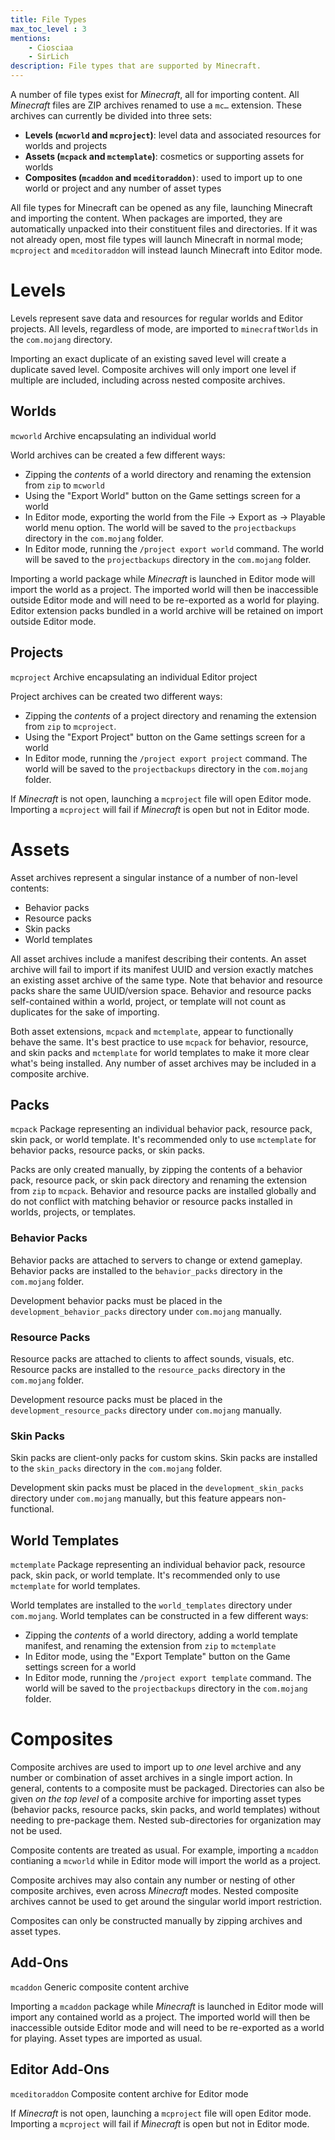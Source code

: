 ```yaml
---
title: File Types
max_toc_level : 3
mentions:
    - Ciosciaa
    - SirLich
description: File types that are supported by Minecraft.
---
```


A number of file types exist for *Minecraft*, all for importing content. All *Minecraft* files are ZIP archives renamed to use a `mc…` extension. These archives can currently be divided into three sets:

- **Levels (`mcworld` and `mcproject`)**: level data and associated resources for worlds and projects
- **Assets (`mcpack` and `mctemplate`)**: cosmetics or supporting assets for worlds
- **Composites (`mcaddon` and `mceditoraddon)`**: used to import up to one world or project and any number of asset types

All file types for Minecraft can be opened as any file, launching Minecraft and importing the content. When packages are imported, they are automatically unpacked into their constituent files and directories. If it was not already open, most file types will launch Minecraft in normal mode; `mcproject` and `mceditoraddon` will instead launch Minecraft into Editor mode.

# Levels

Levels represent save data and resources for regular worlds and Editor projects. All levels, regardless of mode, are imported to `minecraftWorlds` in the `com.mojang` directory.

Importing an exact duplicate of an existing saved level will create a duplicate saved level. Composite archives will only import one level if multiple are included, including across nested composite archives.

## Worlds

`mcworld`
Archive encapsulating an individual world

World archives can be created a few different ways:
- Zipping the *contents* of a world directory and renaming the extension from `zip` to `mcworld`
- Using the "Export World" button on the Game settings screen for a world
- In Editor mode, exporting the world from the File → Export as → Playable world menu option. The world will be saved to the `projectbackups` directory in the `com.mojang` folder.
- In Editor mode, running the `/project export world` command. The world will be saved to the `projectbackups` directory in the `com.mojang` folder.

Importing a world package while *Minecraft* is launched in Editor mode will import the world as a project. The imported world will then be inaccessible outside Editor mode and will need to be re-exported as a world for playing. Editor extension packs bundled in a world archive will be retained on import outside Editor mode.

## Projects

`mcproject`
Archive encapsulating an individual Editor project

Project archives can be created two different ways:
- Zipping the *contents* of a project directory and renaming the extension from `zip` to `mcproject`.
- Using the "Export Project" button on the Game settings screen for a world
- In Editor mode, running the `/project export project` command. The world will be saved to the `projectbackups` directory in the `com.mojang` folder.

If *Minecraft* is not open, launching a `mcproject` file will open Editor mode. Importing a `mcproject` will fail if *Minecraft* is open but not in Editor mode.

# Assets

Asset archives represent a singular instance of a number of non-level contents:

- Behavior packs
- Resource packs
- Skin packs
- World templates

All asset archives include a manifest describing their contents. An asset archive will fail to import if its manifest UUID and version exactly matches an existing asset archive of the same type. Note that behavior and resource packs share the same UUID/version space. Behavior and resource packs self-contained within a world, project, or template will not count as duplicates for the sake of importing.

Both asset extensions, `mcpack` and `mctemplate`, appear to functionally behave the same. It's best practice to use `mcpack` for behavior, resource, and skin packs and `mctemplate` for world templates to make it more clear what's being installed. Any number of asset archives may be included in a composite archive.

## Packs

`mcpack`
Package representing an individual behavior pack, resource pack, skin pack, or world template. It's recommended only to use `mctemplate` for behavior packs, resource packs, or skin packs.

Packs are only created manually, by zipping the contents of a behavior pack, resource pack, or skin pack directory and renaming the extension from `zip` to `mcpack`. Behavior and resource packs are installed globally and do not conflict with matching behavior or resource packs installed in worlds, projects, or templates.

### Behavior Packs

Behavior packs are attached to servers to change or extend gameplay. Behavior packs are installed to the `behavior_packs` directory in the `com.mojang` folder.

Development behavior packs must be placed in the `development_behavior_packs` directory under `com.mojang` manually.

### Resource Packs

Resource packs are attached to clients to affect sounds, visuals, etc. Resource packs are installed to the `resource_packs` directory in the `com.mojang` folder.

Development resource packs must be placed in the `development_resource_packs` directory under `com.mojang` manually.

### Skin Packs

Skin packs are client-only packs for custom skins. Skin packs are installed to the `skin_packs` directory in the `com.mojang` folder.

Development skin packs must be placed in the `development_skin_packs` directory under `com.mojang` manually, but this feature appears non-functional.

## World Templates

`mctemplate`
Package representing an individual behavior pack, resource pack, skin pack, or world template. It's recommended only to use `mctemplate` for world templates.

World templates are installed to the `world_templates` directory under `com.mojang`. World templates can be constructed in a few different ways:
- Zipping the *contents* of a world directory, adding a world template manifest, and renaming the extension from `zip` to `mctemplate`
- In Editor mode, using the "Export Template" button on the Game settings screen for a world
- In Editor mode, running the `/project export template` command. The world will be saved to the `projectbackups` directory in the `com.mojang` folder.

# Composites

Composite archives are used to import up to *one* level archive and any number or combination of asset archives in a single import action. In general, contents to a composite must be packaged. Directories can also be given *on the top level* of a composite archive for importing asset types (behavior packs, resource packs, skin packs, and world templates) without needing to pre-package them. Nested sub-directories for organization may not be used.

Composite contents are treated as usual. For example, importing a `mcaddon` contianing a `mcworld` while in Editor mode will import the world as a project.

Composite archives may also contain any number or nesting of other composite archives, even across *Minecraft* modes. Nested composite archives cannot be used to get around the singular world import restriction.

Composites can only be constructed manually by zipping archives and asset types.

## Add-Ons

`mcaddon`
Generic composite content archive

Importing a `mcaddon` package while *Minecraft* is launched in Editor mode will import any contained world as a project. The imported world will then be inaccessible outside Editor mode and will need to be re-exported as a world for playing. Asset types are imported as usual.

## Editor Add-Ons

`mceditoraddon`
Composite content archive for Editor mode

If *Minecraft* is not open, launching a `mcproject` file will open Editor mode. Importing a `mcproject` will fail if *Minecraft* is open but not in Editor mode.
